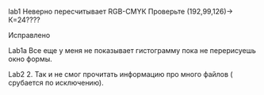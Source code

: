 lab1 Неверно пересчитывает RGB-CMYК Проверьте (192,99,126)-> К=24????

Исправлено

Lab1a Все еще у меня не показывает гистограмму пока не перерисуешь окно формы.

Lab2  2. Так и не смог прочитать информацию про много файлов ( срубается по исключению).
